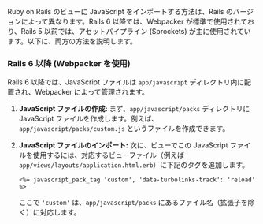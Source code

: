 
Ruby on Rails のビューに JavaScript をインポートする方法は、Rails のバージョンによって異なります。Rails 6 以降では、Webpacker が標準で使用されており、Rails 5 以前では、アセットパイプライン (Sprockets) が主に使用されています。以下に、両方の方法を説明します。

### Rails 6 以降 (Webpacker を使用)

Rails 6 以降では、JavaScript ファイルは `app/javascript` ディレクトリ内に配置され、Webpacker によって管理されます。

1. **JavaScript ファイルの作成:** まず、`app/javascript/packs` ディレクトリに JavaScript ファイルを作成します。例えば、`app/javascript/packs/custom.js` というファイルを作成できます。

2. **JavaScript ファイルのインポート:** 次に、ビューでこの JavaScript ファイルを使用するには、対応するビューファイル（例えば `app/views/layouts/application.html.erb`）に下記のタグを追加します。

   ```erb
   <%= javascript_pack_tag 'custom', 'data-turbolinks-track': 'reload' %>
   ```

   ここで `'custom'` は、`app/javascript/packs` にあるファイル名（拡張子を除く）に対応します。

